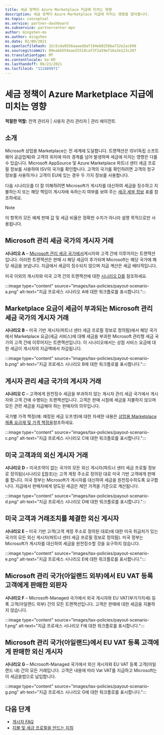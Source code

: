 ```yaml
---
title: 세금 정책이 Azure Marketplace 지급에 미치는 영향
description: 세금 정책이 Azure Marketplace 지급에 미치는 영향을 알아봅니다.
ms.topic: conceptual
ms.service: partner-dashboard
ms.subservice: partnercenter-mpn
author: mingshen-ms
ms.author: mingshen
ms.date: 02/09/2021
ms.openlocfilehash: 32c5cda9558aaaeddaf194eb8258ba732e2ac698
ms.sourcegitcommit: 09eabb559aae25518caf3f2a59ef16a3e123c207
ms.translationtype: MT
ms.contentlocale: ko-KR
ms.lasthandoff: 06/23/2021
ms.locfileid: "112489971"
---
```

# <a name="how-tax-policies-affect-payout-for-azure-marketplace"></a>세금 정책이 Azure Marketplace 지급에 미치는 영향

**적절한 역할:** 전역 관리자 | 사용자 관리 관리자 | 관리 에이전트

## <a name="introduction"></a>소개

Microsoft 상업용 Marketplace는 전 세계에 도달합니다. 트랜잭션은 ISV(독립 소프트웨어 공급업체)와 고객의 위치에 따라 경계를 넘어 발생하며 세금에 미치는 영향은 다를 수 있습니다. Microsoft AppSource 및 Azure Marketplace 파트너 센터 세금 프로필 정보를 사용하여 ISV의 국가를 확인합니다. 고객의 국가를 확인하려면 고객의 청구 정보를 사용하거나 고객이 EU에 있는 경우 두 가지 정보를 사용합니다.

다음 시나리오를 더 잘 이해하려면 Microsoft가 게시자를 대신하여 세금을 징수하고 지불하는지 또는 해당 책임이 게시자에 속하는지 여부를 보여 주는 [세금 세부 정보](tax-details-marketplace.md) 표를 참조하세요.

> [!NOTE]
> 이 항목의 모든 예제 판매 값 및 세금 비율은 정확한 수치가 아니라 설명 목적으로만 사용됩니다.

## <a name="publisher-transacts-in-microsoft-managed-tax-country"></a>Microsoft 관리 세금 국가의 게시자 거래

**시나리오 A** – [Microsoft 관리 세금 국가에서](tax-details-marketplace.md#microsoft-managed-countries)게시자와 고객 간에 이루어지는 트랜잭션입니다. 이러한 트랜잭션은 판매 시 해당 세금이 추가되며 Microsoft는 해당 국가에 해당 세금을 보냅니다. 지급에서 세금이 징수되지 않으며 지급 계산은 세금 배타적입니다.

미국 이외의 게시자와 미국 고객 간의 트랜잭션에 대한 [시나리오 D를](#foreign-publisher-transacts-with-us-customer) 참조하세요.

:::image type="content" source="images/tax-policies/payout-scenario-a.png" alt-text="지급 프로세스 시나리오 A에 대한 워크플로를 표시합니다.":::

## <a name="publisher-transacts-in-microsoft-managed-tax-country-where-marketplace-fee-is-taxable-service"></a>Marketplace 요금이 세금이 부과되는 Microsoft 관리 세금 국가의 게시자 거래

**시나리오 B** – 미국 기반 게시자(파트너 센터 세금 프로필 정보로 정의됨)에서 해당 국가에서 Marketplace 요금(세금 서비스)에 대해 세금을 부과한 Microsoft 관리형 세금 국가의 고객 간에 이루어지는 트랜잭션입니다. 이 시나리오에서는 상점 서비스 요금에 대한 세금이 게시자의 지급액에서 차감됩니다.

:::image type="content" source="images/tax-policies/payout-scenario-b.png" alt-text="지급 프로세스 시나리오 B에 대한 워크플로를 표시합니다.":::

## <a name="publisher-transacts-in-publisher-managed-tax-country"></a>게시자 관리 세금 국가의 게시자 거래

**시나리오 C** – 고객에게 원천징수 세금을 부과하지 않는 게시자 관리 세금 국가에서 게시자와 고객 간에 수행되는 트랜잭션입니다. 고객은 판매 시점에 세금을 지불하지 않으며 모든 관련 세금을 지급해야 하는 판매자의 의무입니다.

국가별 가격 책정(예: 예정된 세금 오프셋)에 대한 자세한 내용은 [상업용 Marketplace 제품 요금제 및 가격 책정을](/azure/marketplace/plans-pricing#custom-prices)참조하세요.

:::image type="content" source="images/tax-policies/payout-scenario-c.png" alt-text="지급 프로세스 시나리오 C에 대한 워크플로를 표시합니다.":::

## <a name="foreign-publisher-transacts-with-us-customer"></a>미국 고객과의 외신 게시자 거래

**시나리오 D** – 미국조약이 없는 국가의 모든 외신 게시자(파트너 센터 세금 프로필 정보로 정의됨)(시나리오 [E](#foreign-publisher-with-a-treaty-transacts-with-us-customer)참조)는 고객 계정 주소로 정의된 대로 미국 기반 고객에게 판매를 합니다. 미국 정부는 Microsoft가 게시자를 대신하여 세금을 원천징수하도록 요구합니다. 지급에서 판매자에게 양도된 세금은 제안 가격을 기준으로 계산됩니다.

:::image type="content" source="images/tax-policies/payout-scenario-d.png" alt-text="지급 프로세스 시나리오 D에 대한 워크플로를 표시합니다.":::

## <a name="foreign-publisher-with-a-treaty-transacts-with-us-customer"></a>미국 고객과 거래조치를 체결한 외신 게시자

**시나리오 E** – 미국 기반 고객(고객 계정 주소로 정의된 대로)에 대한 미국 취급처가 있는 국가의 모든 외신 게시자(파트너 센터 세금 프로필 정보로 정의됨). 미국 정부는 Microsoft가 게시자를 대신하여 세금을 원천징수할 것을 요구하지 않습니다.

:::image type="content" source="images/tax-policies/payout-scenario-e.png" alt-text="지급 프로세스 시나리오 E에 대한 워크플로를 표시합니다.":::

## <a name="foreign-publisher-sells-to-an-eu-vat-registered-customer-in-a-microsoft-managed-country-outside-ireland"></a>Microsoft 관리 국가(아일랜드 외부)에서 EU VAT 등록 고객에게 판매한 외판자

**시나리오 F** – Microsoft-Managed 국가에서 외국 게시자와 EU VAT(부가가치세) 등록 고객(아일랜드 외부) 간의 모든 트랜잭션입니다. 고객은 판매에 대한 세금을 지불하지 않습니다.

:::image type="content" source="images/tax-policies/payout-scenario-f.png" alt-text="지급 프로세스 시나리오 F에 대한 워크플로를 표시합니다.":::

## <a name="foreign-publisher-sells-to-an-eu-vat-registered-customer-in-a-microsoft-managed-country-in-ireland"></a>Microsoft 관리 국가(아일랜드)에서 EU VAT 등록 고객에게 판매한 외신 게시자

**시나리오 G** – Microsoft-Managed 국가에서 외신 게시자와 EU VAT 등록 고객(아일랜드 내) 간의 모든 거래입니다. 고객은 내용에 따라 Vat VAT를 지급하고 Microsoft는 이 세금을법으로 납입합니다.

:::image type="content" source="images/tax-policies/payout-scenario-g.png" alt-text="지급 프로세스 시나리오 G에 대한 워크플로를 표시합니다.":::

## <a name="next-steps"></a>다음 단계

- [게시자 FAQ](/azure/marketplace/marketplace-faq-publisher-guide)
- [지불 및 세금 프로필을 만드는 지침](./set-up-your-payout-account.md?context=%2fazure%2fmarketplace%2fcontext%2fcontext#create-a-payment-profile)